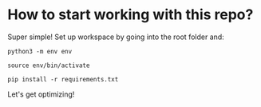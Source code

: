 # How to start working with this repo?

Super simple! Set up workspace by going into the root folder and:

`python3 -m env env`

`source env/bin/activate`

`pip install -r requirements.txt`

Let's get optimizing!
